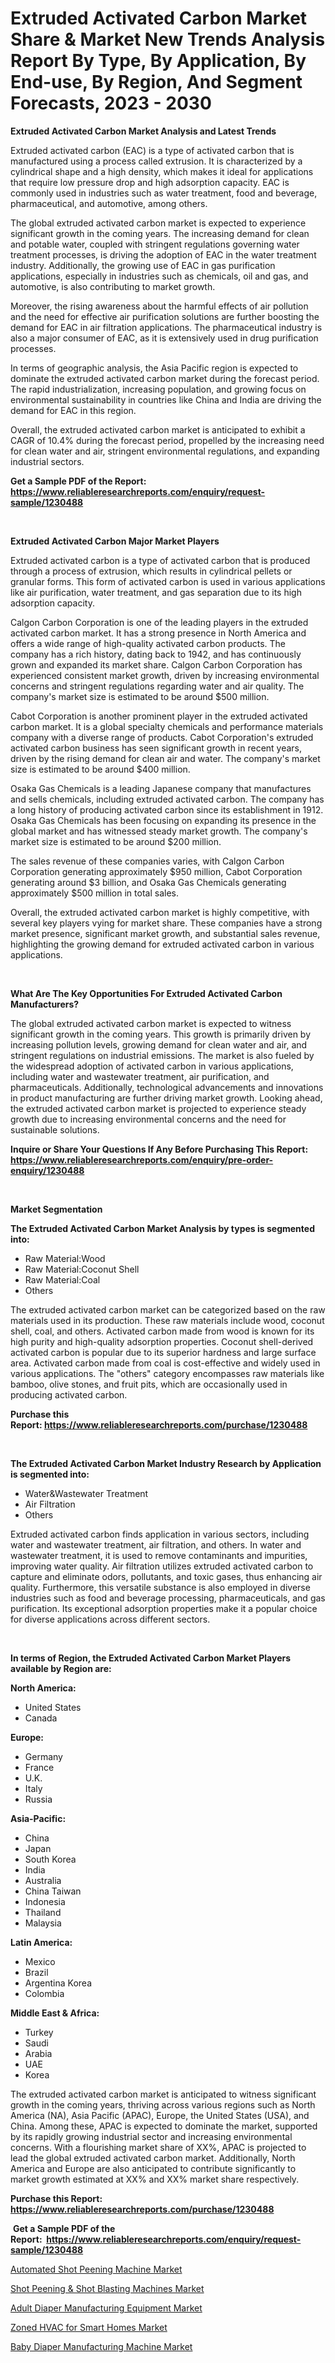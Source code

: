 <p><h1>Extruded Activated Carbon Market Share & Market New Trends Analysis Report By Type, By Application, By End-use, By Region, And Segment Forecasts, 2023 - 2030</h1></p><p><strong>Extruded Activated Carbon Market Analysis and Latest Trends</strong></p>
<p><p>Extruded activated carbon (EAC) is a type of activated carbon that is manufactured using a process called extrusion. It is characterized by a cylindrical shape and a high density, which makes it ideal for applications that require low pressure drop and high adsorption capacity. EAC is commonly used in industries such as water treatment, food and beverage, pharmaceutical, and automotive, among others.</p><p>The global extruded activated carbon market is expected to experience significant growth in the coming years. The increasing demand for clean and potable water, coupled with stringent regulations governing water treatment processes, is driving the adoption of EAC in the water treatment industry. Additionally, the growing use of EAC in gas purification applications, especially in industries such as chemicals, oil and gas, and automotive, is also contributing to market growth.</p><p>Moreover, the rising awareness about the harmful effects of air pollution and the need for effective air purification solutions are further boosting the demand for EAC in air filtration applications. The pharmaceutical industry is also a major consumer of EAC, as it is extensively used in drug purification processes.</p><p>In terms of geographic analysis, the Asia Pacific region is expected to dominate the extruded activated carbon market during the forecast period. The rapid industrialization, increasing population, and growing focus on environmental sustainability in countries like China and India are driving the demand for EAC in this region.</p><p>Overall, the extruded activated carbon market is anticipated to exhibit a CAGR of 10.4% during the forecast period, propelled by the increasing need for clean water and air, stringent environmental regulations, and expanding industrial sectors.</p></p>
<p><strong>Get a Sample PDF of the Report:&nbsp; <a href="https://www.reliableresearchreports.com/enquiry/request-sample/1230488">https://www.reliableresearchreports.com/enquiry/request-sample/1230488</a></strong></p>
<p>&nbsp;</p>
<p><strong>Extruded Activated Carbon Major Market Players</strong></p>
<p><p>Extruded activated carbon is a type of activated carbon that is produced through a process of extrusion, which results in cylindrical pellets or granular forms. This form of activated carbon is used in various applications like air purification, water treatment, and gas separation due to its high adsorption capacity.</p><p>Calgon Carbon Corporation is one of the leading players in the extruded activated carbon market. It has a strong presence in North America and offers a wide range of high-quality activated carbon products. The company has a rich history, dating back to 1942, and has continuously grown and expanded its market share. Calgon Carbon Corporation has experienced consistent market growth, driven by increasing environmental concerns and stringent regulations regarding water and air quality. The company's market size is estimated to be around $500 million.</p><p>Cabot Corporation is another prominent player in the extruded activated carbon market. It is a global specialty chemicals and performance materials company with a diverse range of products. Cabot Corporation's extruded activated carbon business has seen significant growth in recent years, driven by the rising demand for clean air and water. The company's market size is estimated to be around $400 million.</p><p>Osaka Gas Chemicals is a leading Japanese company that manufactures and sells chemicals, including extruded activated carbon. The company has a long history of producing activated carbon since its establishment in 1912. Osaka Gas Chemicals has been focusing on expanding its presence in the global market and has witnessed steady market growth. The company's market size is estimated to be around $200 million.</p><p>The sales revenue of these companies varies, with Calgon Carbon Corporation generating approximately $950 million, Cabot Corporation generating around $3 billion, and Osaka Gas Chemicals generating approximately $500 million in total sales.</p><p>Overall, the extruded activated carbon market is highly competitive, with several key players vying for market share. These companies have a strong market presence, significant market growth, and substantial sales revenue, highlighting the growing demand for extruded activated carbon in various applications.</p></p>
<p>&nbsp;</p>
<p><strong>What Are The Key Opportunities For Extruded Activated Carbon Manufacturers?</strong></p>
<p><p>The global extruded activated carbon market is expected to witness significant growth in the coming years. This growth is primarily driven by increasing pollution levels, growing demand for clean water and air, and stringent regulations on industrial emissions. The market is also fueled by the widespread adoption of activated carbon in various applications, including water and wastewater treatment, air purification, and pharmaceuticals. Additionally, technological advancements and innovations in product manufacturing are further driving market growth. Looking ahead, the extruded activated carbon market is projected to experience steady growth due to increasing environmental concerns and the need for sustainable solutions.</p></p>
<p><strong>Inquire or Share Your Questions If Any Before Purchasing This Report: <a href="https://www.reliableresearchreports.com/enquiry/pre-order-enquiry/1230488">https://www.reliableresearchreports.com/enquiry/pre-order-enquiry/1230488</a></strong></p>
<p>&nbsp;</p>
<p><strong>Market Segmentation</strong></p>
<p><strong>The Extruded Activated Carbon Market Analysis by types is segmented into:</strong></p>
<p><ul><li>Raw Material:Wood</li><li>Raw Material:Coconut Shell</li><li>Raw Material:Coal</li><li>Others</li></ul></p>
<p><p>The extruded activated carbon market can be categorized based on the raw materials used in its production. These raw materials include wood, coconut shell, coal, and others. Activated carbon made from wood is known for its high purity and high-quality adsorption properties. Coconut shell-derived activated carbon is popular due to its superior hardness and large surface area. Activated carbon made from coal is cost-effective and widely used in various applications. The "others" category encompasses raw materials like bamboo, olive stones, and fruit pits, which are occasionally used in producing activated carbon.</p></p>
<p><strong>Purchase this Report:&nbsp;<a href="https://www.reliableresearchreports.com/purchase/1230488">https://www.reliableresearchreports.com/purchase/1230488</a></strong></p>
<p>&nbsp;</p>
<p><strong>The Extruded Activated Carbon Market Industry Research by Application is segmented into:</strong></p>
<p><ul><li>Water&Wastewater Treatment</li><li>Air Filtration</li><li>Others</li></ul></p>
<p><p>Extruded activated carbon finds application in various sectors, including water and wastewater treatment, air filtration, and others. In water and wastewater treatment, it is used to remove contaminants and impurities, improving water quality. Air filtration utilizes extruded activated carbon to capture and eliminate odors, pollutants, and toxic gases, thus enhancing air quality. Furthermore, this versatile substance is also employed in diverse industries such as food and beverage processing, pharmaceuticals, and gas purification. Its exceptional adsorption properties make it a popular choice for diverse applications across different sectors.</p></p>
<p>&nbsp;</p>
<p><strong>In terms of Region, the Extruded Activated Carbon Market Players available by Region are:</strong></p>
<p>
    <p> <strong> North America: </strong>
        <ul>
            <li>United States</li>
            <li>Canada</li>
        </ul>
        </p> 
    <p> <strong> Europe: </strong>
        <ul>
            <li>Germany</li>
            <li>France</li>
            <li>U.K.</li>
            <li>Italy</li>
            <li>Russia</li>
        </ul>
        </p> 
    <p> <strong> Asia-Pacific: </strong>
        <ul>
            <li>China</li>
            <li>Japan</li>
            <li>South Korea</li>
            <li>India</li>
            <li>Australia</li>
            <li>China Taiwan</li>
            <li>Indonesia</li>
            <li>Thailand</li>
            <li>Malaysia</li>
        </ul>
        </p> 
    <p> <strong> Latin America: </strong>
        <ul>
            <li>Mexico</li>
            <li>Brazil</li>
            <li>Argentina Korea</li>
            <li>Colombia</li>
        </ul>
        </p> 
    <p> <strong> Middle East & Africa: </strong>
        <ul>
            <li>Turkey</li>
            <li>Saudi</li>
            <li>Arabia</li>
            <li>UAE</li>
            <li>Korea</li>
        </ul>
    </p>
    </p>
<p><p>The extruded activated carbon market is anticipated to witness significant growth in the coming years, thriving across various regions such as North America (NA), Asia Pacific (APAC), Europe, the United States (USA), and China. Among these, APAC is expected to dominate the market, supported by its rapidly growing industrial sector and increasing environmental concerns. With a flourishing market share of XX%, APAC is projected to lead the global extruded activated carbon market. Additionally, North America and Europe are also anticipated to contribute significantly to market growth estimated at XX% and XX% market share respectively.</p></p>
<p><strong>Purchase this Report: <a href="https://www.reliableresearchreports.com/purchase/1230488">https://www.reliableresearchreports.com/purchase/1230488</a></strong></p>
<p>&nbsp;<strong>Get a Sample PDF of the Report:&nbsp;&nbsp;<a href="https://www.reliableresearchreports.com/enquiry/request-sample/1230488">https://www.reliableresearchreports.com/enquiry/request-sample/1230488</a></strong></p>
<p><strong></strong></p>
<p><p><a href="https://medium.com/@melissaarnold2022/automated-shot-peening-machine-market-focuses-on-market-share-size-and-projected-forecast-till-ecc5d12c3430">Automated Shot Peening Machine Market</a></p><p><a href="https://medium.com/@heatherhall44/shot-peening-shot-blasting-machines-market-the-key-to-successful-business-strategy-forecast-till-4bdd6ee95f6e">Shot Peening & Shot Blasting Machines Market</a></p><p><a href="https://medium.com/@jessicaelliott65/adult-diaper-manufacturing-equipment-market-trends-and-market-analysis-forecasted-for-period-0c6328979b38">Adult Diaper Manufacturing Equipment Market</a></p><p><a href="https://medium.com/@greisdukagjini2014/zoned-hvac-for-smart-homes-market-report-reveals-the-latest-trends-and-growth-opportunities-of-this-3b38fb2d5984">Zoned HVAC for Smart Homes Market</a></p><p><a href="https://medium.com/@anamariaagolli86/baby-diaper-manufacturing-machine-market-size-reveals-the-best-marketing-channels-in-global-e909532dc815">Baby Diaper Manufacturing Machine Market</a></p></p>